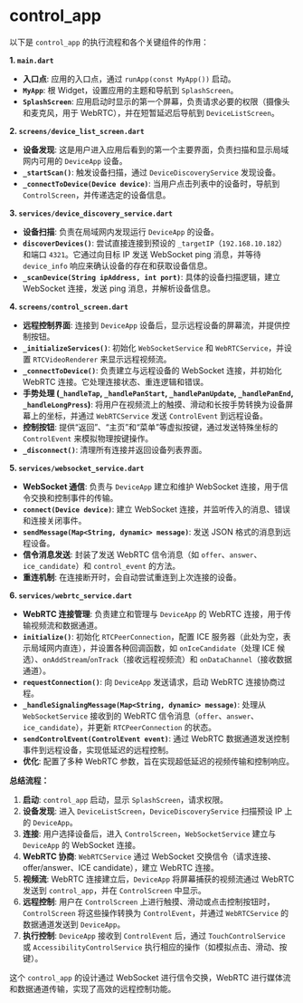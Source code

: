 # control_app
以下是 `control_app` 的执行流程和各个关键组件的作用：

**1. `main.dart`**

*   **入口点**: 应用的入口点，通过 `runApp(const MyApp())` 启动。
*   **`MyApp`**: 根 Widget，设置应用的主题和导航到 `SplashScreen`。
*   **`SplashScreen`**: 应用启动时显示的第一个屏幕，负责请求必要的权限（摄像头和麦克风，用于 WebRTC），并在短暂延迟后导航到 `DeviceListScreen`。

**2. `screens/device_list_screen.dart`**

*   **设备发现**: 这是用户进入应用后看到的第一个主要界面，负责扫描和显示局域网内可用的 `DeviceApp` 设备。
*   **`_startScan()`**: 触发设备扫描，通过 `DeviceDiscoveryService` 发现设备。
*   **`_connectToDevice(Device device)`**: 当用户点击列表中的设备时，导航到 `ControlScreen`，并传递选定的设备信息。

**3. `services/device_discovery_service.dart`**

*   **设备扫描**: 负责在局域网内发现运行 `DeviceApp` 的设备。
*   **`discoverDevices()`**: 尝试直接连接到预设的 `_targetIP`（`192.168.10.182`）和端口 `4321`。它通过向目标 IP 发送 WebSocket ping 消息，并等待 `device_info` 响应来确认设备的存在和获取设备信息。
*   **`_scanDevice(String ipAddress, int port)`**: 具体的设备扫描逻辑，建立 WebSocket 连接，发送 ping 消息，并解析设备信息。

**4. `screens/control_screen.dart`**

*   **远程控制界面**: 连接到 `DeviceApp` 设备后，显示远程设备的屏幕流，并提供控制按钮。
*   **`_initializeServices()`**: 初始化 `WebSocketService` 和 `WebRTCService`，并设置 `RTCVideoRenderer` 来显示远程视频流。
*   **`_connectToDevice()`**: 负责建立与远程设备的 WebSocket 连接，并初始化 WebRTC 连接。它处理连接状态、重连逻辑和错误。
*   **手势处理 (`_handleTap`, `_handlePanStart`, `_handlePanUpdate`, `_handlePanEnd`, `_handleLongPress`)**: 将用户在视频流上的触摸、滑动和长按手势转换为设备屏幕上的坐标，并通过 `WebRTCService` 发送 `ControlEvent` 到远程设备。
*   **控制按钮**: 提供“返回”、“主页”和“菜单”等虚拟按键，通过发送特殊坐标的 `ControlEvent` 来模拟物理按键操作。
*   **`_disconnect()`**: 清理所有连接并返回设备列表界面。

**5. `services/websocket_service.dart`**

*   **WebSocket 通信**: 负责与 `DeviceApp` 建立和维护 WebSocket 连接，用于信令交换和控制事件的传输。
*   **`connect(Device device)`**: 建立 WebSocket 连接，并监听传入的消息、错误和连接关闭事件。
*   **`sendMessage(Map<String, dynamic> message)`**: 发送 JSON 格式的消息到远程设备。
*   **信令消息发送**: 封装了发送 WebRTC 信令消息（如 `offer`、`answer`、`ice_candidate`）和 `control_event` 的方法。
*   **重连机制**: 在连接断开时，会自动尝试重连到上次连接的设备。

**6. `services/webrtc_service.dart`**

*   **WebRTC 连接管理**: 负责建立和管理与 `DeviceApp` 的 WebRTC 连接，用于传输视频流和数据通道。
*   **`initialize()`**: 初始化 `RTCPeerConnection`，配置 ICE 服务器（此处为空，表示局域网内直连），并设置各种回调函数，如 `onIceCandidate`（处理 ICE 候选）、`onAddStream`/`onTrack`（接收远程视频流）和 `onDataChannel`（接收数据通道）。
*   **`requestConnection()`**: 向 `DeviceApp` 发送请求，启动 WebRTC 连接协商过程。
*   **`_handleSignalingMessage(Map<String, dynamic> message)`**: 处理从 `WebSocketService` 接收到的 WebRTC 信令消息（`offer`、`answer`、`ice_candidate`），并更新 `RTCPeerConnection` 的状态。
*   **`sendControlEvent(ControlEvent event)`**: 通过 WebRTC 数据通道发送控制事件到远程设备，实现低延迟的远程控制。
*   **优化**: 配置了多种 WebRTC 参数，旨在实现超低延迟的视频传输和控制响应。

**总结流程：**

1.  **启动**: `control_app` 启动，显示 `SplashScreen`，请求权限。
2.  **设备发现**: 进入 `DeviceListScreen`，`DeviceDiscoveryService` 扫描预设 IP 上的 `DeviceApp`。
3.  **连接**: 用户选择设备后，进入 `ControlScreen`，`WebSocketService` 建立与 `DeviceApp` 的 WebSocket 连接。
4.  **WebRTC 协商**: `WebRTCService` 通过 WebSocket 交换信令（请求连接、offer/answer、ICE candidate），建立 WebRTC 连接。
5.  **视频流**: WebRTC 连接建立后，`DeviceApp` 将屏幕捕获的视频流通过 WebRTC 发送到 `control_app`，并在 `ControlScreen` 中显示。
6.  **远程控制**: 用户在 `ControlScreen` 上进行触摸、滑动或点击控制按钮时，`ControlScreen` 将这些操作转换为 `ControlEvent`，并通过 `WebRTCService` 的数据通道发送到 `DeviceApp`。
7.  **执行控制**: `DeviceApp` 接收到 `ControlEvent` 后，通过 `TouchControlService` 或 `AccessibilityControlService` 执行相应的操作（如模拟点击、滑动、按键）。

这个 `control_app` 的设计通过 WebSocket 进行信令交换，WebRTC 进行媒体流和数据通道传输，实现了高效的远程控制功能。
        